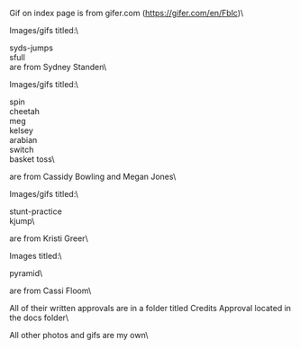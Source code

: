 Gif on index page is from gifer.com (https://gifer.com/en/Fblc)\

Images/gifs titled:\

syds-jumps\
sfull\
are from Sydney Standen\

Images/gifs titled:\

spin\
cheetah\
meg\
kelsey\
arabian\
switch\
basket toss\

are from Cassidy Bowling and Megan Jones\ 

Images/gifs titled:\

stunt-practice\
kjump\

are from Kristi Greer\

Images titled:\

pyramid\

are from Cassi Floom\

All of their written approvals are in a folder titled Credits Approval located in the docs folder\

All other photos and gifs are my own\
